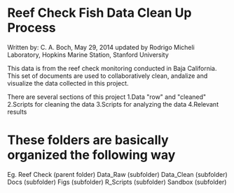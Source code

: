 # Reef Check Fish Data Clean Up Process ###########
Written by: C. A. Boch, May 29, 2014 updated by Rodrigo 
Micheli Laboratory, Hopkins Marine Station, Stanford University

This data is from the reef check monitoring conducted in Baja California.
This set of documents are used to collaboratively clean, andalize and visualize the data collected in this project.

There are several sections of this project
1.Data "row" and "cleaned"
2.Scripts for cleaning the data
3.Scripts for analyzing the data
4.Relevant results

# These folders are basically organized the following way
Eg. Reef Check (parent folder)
Data_Raw (subfolder)
Data_Clean (subfolder)
Docs (subfolder)
Figs (subfolder)
R_Scripts (subfolder)
Sandbox (subfolder)




